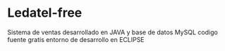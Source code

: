 # Ledatel-free
Sistema de ventas desarrollado en JAVA y base de datos MySQL codigo fuente gratis entorno de desarrollo en ECLIPSE
